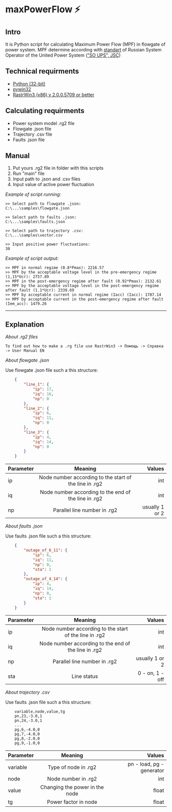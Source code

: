 # maxPowerFlow ⚡
## Intro
It is Python script for calculating Maximum Power Flow (MPF) in flowgate of power system. MPF determine according with [standart](https://www.so-ups.ru/fileadmin/files/laws/standards/st_max_power_rules_004-2020.pdf) of Russian System Operator of the United Power System (["SO UPS", JSC](https://www.so-ups.ru))

## Technical requirments 
* [Python (32-bit)](https://www.python.org/downloads/windows/)
* [pywin32](https://pypi.org/project/pywin32/)
* [RastrWin3 (x86) v 2.0.0.5709 or better](https://www.rastrwin.ru/rastr/)

## Calculating requirments
* Power system model .rg2 file
* Flowgate .json file
* Trajectory .csv file
* Faults .json file

## Manual
1. Put yours .rg2 file in folder with this scripts
2. Run "main" file
3. Input path to .json and .csv files
4. Input value of active power fluctuation

_Example of script running:_
```commandline
>> Select path to flowgate .json:
C:\...\samples\flowgate.json

>> Select path to faults .json:
C:\...\samples\faults.json

>> Select path to trajectory .csv:
C:\...\samples\vector.csv

>> Input positive power fluctuations:
30
```
_Example of script output:_
```commandline
>> MPF in normal regime (0.8*Pmax): 2216.57
>> MPF by the acceptable voltage level in the pre-emergency regime (1,15*Ucr): 2757.89
>> MPF in the post-emergency regime after fault (0.92*Pmax): 2132.61
>> MPF by the acceptable voltage level in the post-emergency regime after fault (1.1*Ucr): 2339.69
>> MPF by acceptable current in normal regime (Iacc) (Iacc): 1787.14
>> MPF by acceptable current in the post-emergency regime after fault (Iem_acc): 1479.26

```
___
## Explanation
_About .rg2 files_
```
To find out how to make a .rg file use RastrWin3 -> Помощь -> Справка -> User Manual EN
```

_About flowgate .json_

Use flowgate .json file such a this structure:
```json
    {
	    "line_1": {
		    "ip": 17, 
		    "iq": 16, 
		    "np": 0
	    }, 
	    "line_2": {
		    "ip": 6, 
		    "iq": 11, 
		    "np": 0
	    }, 
	    "line_3": {
		    "ip": 4, 
		    "iq": 14, 
		    "np": 0
	    }
    }
```
| Parameter | Meaning | Values
:-------- |:-----:| -------:
ip  | Node number according to the start of the line in .rg2 | int
iq  | Node number according to the end of the line in .rg2 | int
np  | Parallel line number in .rg2 | usually 1 or 2

_About faults .json_

Use faults .json file such a this structure:
```json
    {
	    "outage_of_6_11": {
		    "ip": 6, 
		    "iq": 11, 
		    "np": 0,
		    "sta": 1
	    }, 
	    "outage_of_4_14": {
		    "ip": 4, 
		    "iq": 14,
		    "np": 0,
		    "sta": 1
	    }
    }
```
| Parameter | Meaning | Values
:-------- |:-----:| -------:
ip  | Node number according to the start of the line in .rg2 | int
iq  | Node number according to the end of the line in .rg2 | int
np  | Parallel line number in .rg2 | usually 1 or 2
sta | Line status     | 0 - on, 1 - off

_About trajectory .csv_

Use faults .json file such a this structure:
```editorconfig
    variable,node,value,tg
    pn,23,-3.0,1
    pn,24,-3.0,1
    ...
    pg,6,-4.0,0
    pg,7,-4.0,0
    pg,8,-2.0,0
    pg,9,-1.0,0
```
| Parameter | Meaning | Values
:-------- |:-----:| -------:
variable  | Type of node in .rg2 | pn - load, pg - generator
node  | Node number in .rg2 | int
value  | Changing the power in the node | float
tg | Power factor in node | float